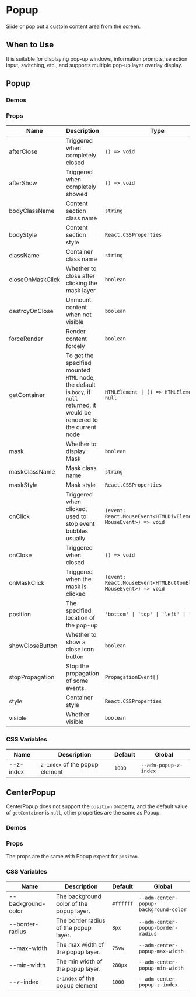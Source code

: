 # Popup

Slide or pop out a custom content area from the screen.

## When to Use

It is suitable for displaying pop-up windows, information prompts, selection input, switching, etc., and supports
multiple pop-up layer overlay display.

## Popup

### Demos

<code src="./demos/demo1.tsx"></code>

<code src="./demos/demo2.tsx"></code>

### Props

| Name             | Description                                                                                                                   | Type                                                               | Default               |
| ---------------- | ----------------------------------------------------------------------------------------------------------------------------- | ------------------------------------------------------------------ | --------------------- |
| afterClose       | Triggered when completely closed                                                                                              | `() => void`                                                       | -                     |
| afterShow        | Triggered when completely showed                                                                                              | `() => void`                                                       | -                     |
| bodyClassName    | Content section class name                                                                                                    | `string`                                                           | -                     |
| bodyStyle        | Content section style                                                                                                         | `React.CSSProperties`                                              | -                     |
| className        | Container class name                                                                                                          | `string`                                                           | -                     |
| closeOnMaskClick | Whether to close after clicking the mask layer                                                                                | `boolean`                                                          | `false`               |
| destroyOnClose   | Unmount content when not visible                                                                                              | `boolean`                                                          | `false`               |
| forceRender      | Render content forcely                                                                                                        | `boolean`                                                          | `false`               |
| getContainer     | To get the specified mounted `HTML` node, the default is `body`, if `null` returned, it would be rendered to the current node | `HTMLElement \| () => HTMLElement \| null`                         | `() => document.body` |
| mask             | Whether to display Mask                                                                                                       | `boolean`                                                          | `true`                |
| maskClassName    | Mask class name                                                                                                               | `string`                                                           | -                     |
| maskStyle        | Mask style                                                                                                                    | `React.CSSProperties`                                              | -                     |
| onClick          | Triggered when clicked, used to stop event bubbles usually                                                                    | `(event: React.MouseEvent<HTMLDivElement, MouseEvent>) => void`    | -                     |
| onClose          | Triggered when closed                                                                                                         | `() => void`                                                       | -                     |
| onMaskClick      | Triggered when the mask is clicked                                                                                            | `(event: React.MouseEvent<HTMLButtonElement, MouseEvent>) => void` | -                     |
| position         | The specified location of the pop-up                                                                                          | `'bottom' \| 'top' \| 'left' \| 'right'`                           | `'bottom'`            |
| showCloseButton  | Whether to show a close icon button                                                                                           | `boolean`                                                          | `false`               |
| stopPropagation  | Stop the propagation of some events.                                                                                          | `PropagationEvent[]`                                               | `['click']`           |
| style            | Container style                                                                                                               | `React.CSSProperties`                                              | -                     |
| visible          | Whether visible                                                                                                               | `boolean`                                                          | `false`               |

### CSS Variables

| Name      | Description                    | Default | Global                |
| --------- | ------------------------------ | ------- | --------------------- |
| --z-index | `z-index` of the popup element | `1000`  | `--adm-popup-z-index` |

## CenterPopup

CenterPopup does not support the `position` property, and the default value of `getContainer` is `null`, other properties are the same as Popup.

### Demos

<code src="../center-popup/demos/demo1.tsx"></code>

### Props

The props are the same with Popup expect for `positon`.

### CSS Variables

| Name               | Description                              | Default   | Global                                |
| ------------------ | ---------------------------------------- | --------- | ------------------------------------- |
| --background-color | The background color of the popup layer. | `#ffffff` | `--adm-center-popup-background-color` |
| --border-radius    | The border radius of the popup layer.    | `8px`     | `--adm-center-popup-border-radius`    |
| --max-width        | The max width of the popup layer.        | `75vw`    | `--adm-center-popup-max-width`        |
| --min-width        | The min width of the popup layer.        | `280px`   | `--adm-center-popup-min-width`        |
| --z-index          | `z-index` of the popup element           | `1000`    | `--adm-center-popup-z-index`          |
